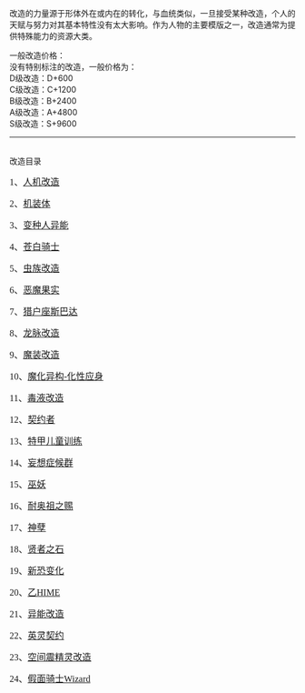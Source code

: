 <title>【改造说明】</title>
<meta name="GENERATOR" content="WinCHM">
<meta http-equiv="Content-Type" content="text/html; charset=gb2312">
<P>
改造的力量源于形体外在或内在的转化，与血统类似，一旦接受某种改造，个人的天赋与努力对其基本特性没有太大影响。作为人物的主要模版之一，改造通常为提供特殊能力的资源大类。 </P>
<P>一般改造价格：
<br>没有特别标注的改造，一般价格为：
<br>D级改造：D+600
<br>C级改造：C+1200
<br>B级改造：B+2400
<br>A级改造：A+4800
<br>S级改造：S+9600 </P>
<HR>
<br>改造目录
<P><FONT size=3 face=宋体>1、</FONT><A href="人机改造.html"><FONT size=3 face=宋体>人机改造</FONT></A></P>
<P><FONT size=3 face=宋体>2、</FONT><A href="机装体.html"><FONT size=3 face=宋体>机装体</FONT></A></P>
<P><FONT size=3 face=宋体>3、</FONT><A href="变种人异能.html"><FONT size=3 face=宋体>变种人异能</FONT></A></P>
<P><FONT size=3 face=宋体>4、</FONT><A href="苍白骑士.html"><FONT size=3 face=宋体>苍白骑士</FONT></A></P>
<P><FONT size=3 face=宋体>5、</FONT><A href="虫族改造.html"><FONT size=3 face=宋体>虫族改造</FONT></A></P>
<P><FONT size=3 face=宋体>6、</FONT><A href="恶魔果实.html"><FONT size=3 face=宋体>恶魔果实</FONT></A></P>
<P><FONT size=3 face=宋体>7、</FONT><A href="猎户座斯巴达.html"><FONT size=3 face=宋体>猎户座斯巴达</FONT></A></P>
<P><FONT size=3 face=宋体>8、</FONT><A href="龙脉改造.html"><FONT size=3 face=宋体>龙脉改造</FONT></A></P>
<P><FONT size=3 face=宋体>9、</FONT><A href="魔装改造.html"><FONT size=3 face=宋体>魔装改造</FONT></A></P>
<P><FONT size=3 face=宋体>10、</FONT><A href="魔化异构-化性应身.html"><FONT size=3 face=宋体>魔化异构-化性应身</FONT></A></P>
<P><FONT size=3 face=宋体>11、</FONT><A href="毒液改造.html"><FONT size=3 face=宋体>毒液改造</FONT></A></P>
<P><FONT size=3 face=宋体>12、</FONT><A href="契约者.html"><FONT size=3 face=宋体>契约者</FONT></A></P>
<P><FONT size=3 face=宋体>13、</FONT><A href="特甲儿童训练.html"><FONT size=3 face=宋体>特甲儿童训练</FONT></A></P>
<P><FONT size=3 face=宋体>14、</FONT><A href="妄想症候群.html"><FONT size=3 face=宋体>妄想症候群</FONT></A></P>
<P><FONT size=3 face=宋体>15、</FONT><A href="巫妖.html"><FONT size=3 face=宋体>巫妖</FONT></A></P>
<P><FONT size=3 face=宋体>16、</FONT><A href="耐奥祖之赐.html"><FONT size=3 face=宋体>耐奥祖之赐</FONT></A></P>
<P><FONT size=3 face=宋体>17、</FONT><A href="神孽.html"><FONT size=3 face=宋体>神孽</FONT></A></P>
<P><FONT size=3 face=宋体>18、</FONT><A href="贤者之石.html"><FONT size=3 face=宋体>贤者之石</FONT></A></P>
<P><FONT size=3 face=宋体>19、</FONT><A href="新恐变化.html"><FONT size=3 face=宋体>新恐变化</FONT></A></P>
<P><FONT size=3 face=宋体>20、</FONT><A href="乙HIME.html"><FONT size=3 face=宋体>乙HIME</FONT></A></P>
<P><FONT size=3 face=宋体>21、</FONT><A href="异能改造.html"><FONT size=3 face=宋体>异能改造</FONT></A></P>
<P><FONT size=3 face=宋体>22、</FONT><A href="英灵契约.html"><FONT size=3 face=宋体>英灵契约</FONT></A></P>
<P><FONT size=3 face=宋体>23、</FONT><A href="空间震精灵改造.html"><FONT size=3 face=宋体>空间震精灵改造</FONT></A></P>
<P><FONT size=3 face=宋体>24、</FONT><A href="假面骑士Wizard.html"><FONT size=3 face=宋体>假面骑士Wizard</FONT></A></P>
